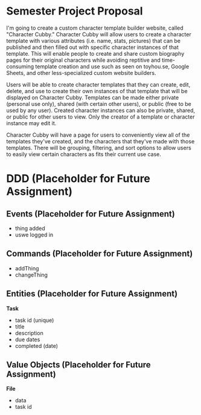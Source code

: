 # Semester Project Proposal

I'm going to create a custom character template builder website, called "Character Cubby." Character Cubby will allow users to create a character template with various attributes (i.e. name, stats, pictures) that can be published and then filled out with specific character instances of that template. This will enable people to create and share custom biography pages for their original characters while avoiding reptitive and time-consuming template creation and use such as seen on toyhou.se, Google Sheets, and other less-specialized custom website builders. 

Users will be able to create character templates that they can create, edit, delete, and use to create their own instances of that template that will be displayed on Character Cubby. Templates can be made either private (personal use only), shared (with certain other users), or public (free to be used by any user). Created character instances can also be private, shared, or public for other users to view. Only the creator of a template or character instance may edit it. 

Character Cubby will have a page for users to conveniently view all of the templates they've created, and the characters that they've made with those templates. There will be grouping, filtering, and sort options to allow users to easily view certain characters as fits their current use case. 

# DDD (Placeholder for Future Assignment)

## Events (Placeholder for Future Assignment)

- thing added
- uswe logged in

## Commands (Placeholder for Future Assignment)

- addThing
- changeThing

## Entities (Placeholder for Future Assignment)

**Task**
- task id (unique)
- title
- description
- due dates
- completed (date)

## Value Objects (Placeholder for Future Assignment)

**File**

- data
- task id